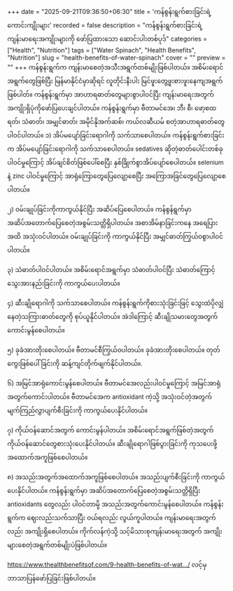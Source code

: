 +++
date = "2025-09-21T09:36:50+06:30"
title = 'ကန်စွန်းရွက်စားခြင်းရဲ့ကောင်းကျိုးများ'
recorded = false
description = "ကန်စွန်းရွက်စားခြင်းရဲ့ကျန်းမာရေးအကျိုးများကို ဖော်ပြထားသော ဆောင်းပါးတစ်ပုဒ်"
categories = ["Health", "Nutrition"]
tags = ["Water Spinach", "Health Benefits", "Nutrition"]
slug = "health-benefits-of-water-spinach"
cover = ""
preview = ""
+++
ကန်စွန်းရွက်က ကျန်းမာစေတဲ့အသီးအရွက်တစ်မျိုးဖြစ်ပါတယ်။ အစိမ်းရောင်အရွက်တွေဖြစ်ပြီး မြန်မာနိုင်ငံမှာဆိုရင် လူတိုင်းနီးပါး မြင်ဖူးတွေ့ဖူးစားဖူးနေကျအရွက်ဖြစ်ပါတ်။ ကန်စွန်းရွက်မှာ အာဟာရဓာတ်တွေများစွာပါဝင်ပြီး ကျန်းမာရေးအတွက် အကျိုးရှိပုံကိုဖော်ပြပေးချင်ပါတယ်။ ကန်စွန်းရွက်မှာ ဗီတာမင်အေ၊ ဘီ၊ စီ၊ ဖော့စထရတ်၊ သံဓာတ်၊ အမျှင်ဓာတ်၊ အမိုင်နိုအက်ဆစ်၊ ကယ်လဆီယမ် စတဲ့အာဟာရဓာတ်တွေပါဝင်ပါတယ်။
၁) အိပ်မပျော်ခြင်းရောဂါကို သက်သာစေပါတယ်။
ကန်စွန်းရွက်စားခြင်းက အိပ်မပျော်ခြင်းရောဂါကို သက်သာစေပါတယ်။ sedatives ဆိုတဲ့ဓာတ်ပေါင်းတစ်ခုပါဝင်မှုကြောင့် အိပ်ချင်စိတ်ဖြစ်ပေါ်စေပြီး နှစ်ခြိုက်စွာအိပ်ပျော်စေပါတယ်။ selenium နဲ့ zinc ပါဝင်မှုကြောင့် အာရုံကြောတွေပြေလျော့စေပြီး အကြောအခြင်တွေပြေလျော့စေပါတယ်။

၂) ဝမ်းချုပ်ခြင်းကိုကာကွယ်နိုင်ပြီး အဆိပ်ပြေစေပါတယ်။
ကန်စွန်ရွက်မှာအဆိပ်အတောက်ပြေစေတဲ့အစွမ်းသတ္တိရှိပါတယ်။ အစာအိမ်နာခြင်းကနေ အရေပြားအထိ အသုံးဝင်ပါတယ်။ ဝမ်းချုပ်ခြင်းကို ကာကွယ်နိုင်ပြီး အမျှင်ဓာတ်ကြွယ်ဝစွာပါဝင်ပါတယ်။

၃) သံဓာတ်ပါဝင်ပါတယ်။
အစိမ်းရောင်အရွက်မှာ သံဓာတ်ပါဝင်ပြီး သံဓာတ်ကြောင့်သွေးအားနည်းခြင်းကို ကာကွယ်ပေးပါတယ်။

၄) ဆီးချိုရောဂါကို သက်သာစေပါတယ်။
ကန်စွန်းရွက်ကိုစားသုံးခြင်းဖြင့် သွေးထဲပိုလျှံနေတဲ့သကြားဓာတ်တွေကို စုပ်ယူနိုင်ပါတယ်။ အဲဒါကြောင့် ဆီးချိုသမားတွေအတွက် ကောင်းမွန်စေပါတယ်။

၅) ခုခံအားတိုးစေပါတယ်။
ဗီတာမင်စီကြွယ်ဝပါတယ်။ ခုခံအားတိုးစေပါတယ်။ တုတ်ကွေးဖြစ်ပေါ်ခြင်းကို ဆန့်ကျင်တိုက်ဖျက်နိုင်ပါတယ်။.

၆) အမြင်အာရုံကောင်းမွန်စေပါတယ်။
ဗီတာမင်အေလည်းပါဝင်မှုကြောင့် အမြင်အာရုံအတွက်ကောင်းပါတယ်။ ဗီတာမင်အေက antioxidant ကဲ့သို့ အသုံးဝင်တဲ့အတွက် မျက်ကြည်လွှာပျက်စီးခြင်းကို ကာကွယ်ပေးနိုင်ပါတယ်။

၇) ကိုယ်ဝန်ဆောင်အတွက် ကောင်းမွန်ပါတယ်။
အစိမ်းရောင်အရွက်ဖြစ်တဲ့အတွက် ကိုယ်ဝန်ဆောင်တွေစားသုံးပေးနိုင်ပါတယ်။ ဆီးချိုရောဂါဖြစ်ပွားခြင်းကို ကုသပေးဖို့ အထောက်အကူဖြစ်စေပါတယ်။

၈) အသည်းအတွက်အထောက်အကူဖြစ်စေပါတယ်။
အသည်းပျက်စီးခြင်းကို ကာကွယ်ပေးနိုင်ပါတယ်။ ကန်စွန်းရွက်မှာ အဆိပ်အတောက်ပြေစေတဲ့အစွမ်းသတ္တိရှိပြီး antioxidants တွေလည်း ပါဝင်တာမို့ အသည်းအတွက်ကောင်းမွန်စေပါတယ်။
ကန်စွန်းရွက်က ဈေးလည်းသက်သာပြီး ဝယ်ရလည်း လွယ်ကူပါတယ်။ ကျန်းမာရေးအတွက်လည်း အကျိုးရှိစေပါတယ်။ ကိုက်လန်ကဲ့သို့ သင့်မိသားစုကျန်းမာရေးအတွက် အကျိုးများစေတဲ့အရွက်တစ်မျိုးပဲဖြစ်ပါတယ်။

https://www.thealthbenefitsof.com/9-health-benefits-of-wat…/ လင့်မှ ဘာသာပြန်ဖော်ပြခြင်းဖြစ်ပါတယ်။ 